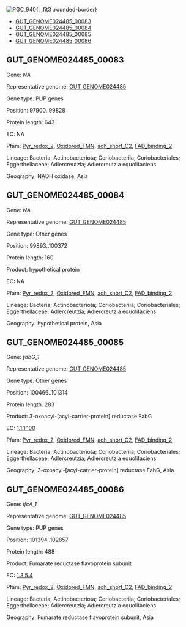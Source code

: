 ![PGC_940](../static/images/Clusters_figure/PGC_940.jpg){: .fit3 .rounded-border}

<ul id="myTab" class="nav nav-tabs">
  <li class="active">
        <a href="#tab1" data-toggle="tab">GUT_GENOME024485_00083</a>
  </li>
<li><a href="#tab2" data-toggle="tab">GUT_GENOME024485_00084</a></li>
<li><a href="#tab3" data-toggle="tab">GUT_GENOME024485_00085</a></li>
<li><a href="#tab4" data-toggle="tab">GUT_GENOME024485_00086</a></li>
</ul>

<div id="myTabContent" class="tab-content">
  <div class="tab-pane fade in active" id="tab1">

<h2 id="GUT_GENOME024485_00083">GUT_GENOME024485_00083</h2>
<p>Gene: <em>NA</em>
<p>Representative genome: <a href="https://www.ebi.ac.uk/metagenomics/genomes/MGYG-HGUT-02480">GUT_GENOME024485</a></p>
<p>Gene type: PUP genes</p>
<p>Position: 97900..99828</p>
<p>Protein length: 643</p>
<p>EC: NA</p>
<p>Pfam: <a href="http://pfam.xfam.org/family/Pyr_redox_2">Pyr_redox_2</a>, <a href="http://pfam.xfam.org/family/Oxidored_FMN">Oxidored_FMN</a>, <a href="http://pfam.xfam.org/family/adh_short_C2">adh_short_C2</a>, <a href="http://pfam.xfam.org/family/FAD_binding_2">FAD_binding_2</a></p>
<p>Lineage: Bacteria; Actinobacteriota; Coriobacteriia; Coriobacteriales; Eggerthellaceae; Adlercreutzia; Adlercreutzia equolifaciens</p>
<p>Geography: NADH oxidase, Asia</p>
  </div>

  <div class="tab-pane fade" id="tab2">

<h2 id="GUT_GENOME024485_00084">GUT_GENOME024485_00084</h2>
<p>Gene: <em>NA</em></p>
<p>Representative genome: <a href="https://www.ebi.ac.uk/metagenomics/genomes/MGYG-HGUT-02480">GUT_GENOME024485</a></p>
<p>Gene type: Other genes</p>
<p>Position: 99893..100372</p>
<p>Protein length: 160</p>
<p>Product: hypothetical protein</p>
<p>EC: NA</p>
<p>Pfam: <a href="http://pfam.xfam.org/family/Pyr_redox_2">Pyr_redox_2</a>, <a href="http://pfam.xfam.org/family/Oxidored_FMN">Oxidored_FMN</a>, <a href="http://pfam.xfam.org/family/adh_short_C2">adh_short_C2</a>, <a href="http://pfam.xfam.org/family/FAD_binding_2">FAD_binding_2</a></p>
<p>Lineage: Bacteria; Actinobacteriota; Coriobacteriia; Coriobacteriales; Eggerthellaceae; Adlercreutzia; Adlercreutzia equolifaciens</p>
<p>Geography: hypothetical protein, Asia</p>

  </div>
  <div class="tab-pane fade" id="tab3">

<h2 id="GUT_GENOME024485_00085">GUT_GENOME024485_00085</h2>
<p>Gene: <em>fabG_1</em></p>
<p>Representative genome: <a href="https://www.ebi.ac.uk/metagenomics/genomes/MGYG-HGUT-02480">GUT_GENOME024485</a></p>
<p>Gene type: Other genes</p>
<p>Position: 100466..101314</p>
<p>Protein length: 283</p>
<p>Product: 3-oxoacyl-[acyl-carrier-protein] reductase FabG</p>
<p>EC: <a href="https://www.brenda-enzymes.org/enzyme.php?ecno=1.1.1.100">1.1.1.100</a></p>
<p>Pfam: <a href="http://pfam.xfam.org/family/Pyr_redox_2">Pyr_redox_2</a>, <a href="http://pfam.xfam.org/family/Oxidored_FMN">Oxidored_FMN</a>, <a href="http://pfam.xfam.org/family/adh_short_C2">adh_short_C2</a>, <a href="http://pfam.xfam.org/family/FAD_binding_2">FAD_binding_2</a></p>
<p>Lineage: Bacteria; Actinobacteriota; Coriobacteriia; Coriobacteriales; Eggerthellaceae; Adlercreutzia; Adlercreutzia equolifaciens</p>
<p>Geography: 3-oxoacyl-[acyl-carrier-protein] reductase FabG, Asia</p>

  </div>
  <div class="tab-pane fade" id="tab4">

<h2 id="GUT_GENOME024485_00086">GUT_GENOME024485_00086</h2>
<p>Gene: <em>ifcA_1</em></p>
<p>Representative genome: <a href="https://www.ebi.ac.uk/metagenomics/genomes/MGYG-HGUT-02480">GUT_GENOME024485</a></p>
<p>Gene type: PUP genes</p>
<p>Position: 101394..102857</p>
<p>Protein length: 488</p>
<p>Product: Fumarate reductase flavoprotein subunit</p>
<p>EC: <a href="https://www.brenda-enzymes.org/enzyme.php?ecno=1.3.5.4">1.3.5.4</a></p>
<p>Pfam: <a href="http://pfam.xfam.org/family/Pyr_redox_2">Pyr_redox_2</a>, <a href="http://pfam.xfam.org/family/Oxidored_FMN">Oxidored_FMN</a>, <a href="http://pfam.xfam.org/family/adh_short_C2">adh_short_C2</a>, <a href="http://pfam.xfam.org/family/FAD_binding_2">FAD_binding_2</a></p>
<p>Lineage: Bacteria; Actinobacteriota; Coriobacteriia; Coriobacteriales; Eggerthellaceae; Adlercreutzia; Adlercreutzia equolifaciens</p>
<p>Geography: Fumarate reductase flavoprotein subunit, Asia</p>

  </div>
</div>
